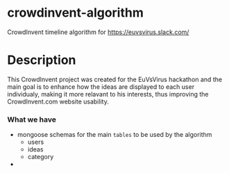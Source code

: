 # crowdinvent-algorithm
CrowdInvent timeline algorithm for https://euvsvirus.slack.com/

# Description
This CrowdInvent project was created for the EuVsVirus hackathon and the main goal is to enhance how the ideas are displayed to each user individualy, making it more relavant to his interests, thus improving the CrowdInvent.com website usability.

### What we have

- mongoose schemas for the main `tables` to be used by the algorithm
    - users
    - ideas
    - category
- 
